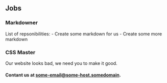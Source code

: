 ## Jobs

### Markdowner
List of repsonibilities:
    - Create some markdown for us
    - Create some more markdown



### CSS Master
Our website looks bad, we need you to make it good.





#### Contant us at **some-email@some-host.somedomain**.